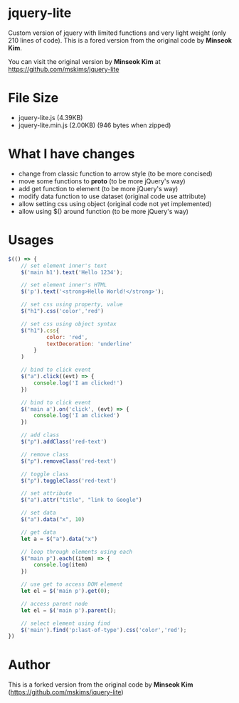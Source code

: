 # jquery-lite

Custom version of jquery with limited functions and very light weight (only 210 lines of code). This is a fored version from the original code by **Minseok Kim**.

You can visit the original version by **Minseok Kim** at https://github.com/mskims/jquery-lite


# File Size
- jquery-lite.js (4.39KB)
- jquery-lite.min.js (2.00KB) (946 bytes when zipped)


# What I have changes

- change from classic function to arrow style (to be more concised)
- move some functions to __proto__ (to be more jQuery's way)
- add get function to element (to be more jQuery's way)
- modify data function to use dataset (original code use attribute)
- allow setting css using object (original code not yet implemented)
- allow using $() around function (to be more jQuery's way) 

# Usages

```js
$(() => {
    // set element inner's text
    $('main h1').text('Hello 1234');

    // set element inner's HTML
    $('p').text('<strong>Hello World!</strong>');

    // set css using property, value
    $("h1").css('color','red')

    // set css using object syntax
    $("h1").css{
            color: 'red',
            textDecoration: 'underline'
        }
    )

    // bind to click event
    $("a").click((evt) => {
        console.log('I am clicked!')
    })

    // bind to click event
    $('main a').on('click', (evt) => {
        console.log('I am clicked')
    })

    // add class
    $("p").addClass('red-text')

    // remove class
    $("p").removeClass('red-text')

    // toggle class
    $("p").toggleClass('red-text')

    // set attribute
    $("a").attr("title", "link to Google")

    // set data
    $("a").data("x", 10)

    // get data
    let a = $("a").data("x")

    // loop through elements using each
    $("main p").each((item) => {
        console.log(item)
    })

    // use get to access DOM element
    let el = $('main p').get(0);

    // access parent node
    let el = $('main p').parent();

    // select element using find
    $('main').find('p:last-of-type').css('color','red');
})
```

# Author

This is a forked version from the original code by **Minseok Kim** (https://github.com/mskims/jquery-lite)